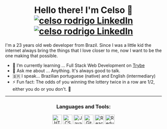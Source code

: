 <h1 align="center">Hello there! I'm Celso 👋
  <a href="www.linkedin.com/in/celso-rodrigo-monteiro" target="blank">
    <img src="https://img.shields.io/badge/-LinkedIn-blue?style=flat-square&logo=Linkedin&logoColor=white" alt="celso rodrigo LinkedIn" />
  </a>
  <a href="mailto:celsorodrigoma@gmail.com">
    <img src="https://img.shields.io/badge/-Mail-red?style=flat-square&logo=gmail&logoColor=white" alt="celso rodrigo LinkedIn" />
  </a>
</h1>

<p>I'm a 23 years old web developer from Brazil. Since I was a little kid the internet always bring the things that I love closer to me, now I want to be the one making that possible.</p>

<ul>
  <li>🌱 I’m currently learning ... Full Stack Web Development on <a href="https://www.betrybe.com/" alt="Site oficial da Trybe" target="blank">Trybe</a></li>
  <li>💬 Ask me about ... Anything. It's always good to talk.</li>
  <li>🇧🇷 I speak... Brazilian portuguese (native) and English (intermediary)</li>
  <li>⚡ Fun fact: The odds of you winning the lottery twice in a row are 1/2, either you do or you don't. 🤡</li>
</ul>

***
<h3 align="center">Languages and Tools:</h3>
<p align="center">
  <img src="https://img.shields.io/badge/-HTML-05122A?style=flat&logo=HTML5" alt="HTML5" height="30px">
  <img src="https://img.shields.io/badge/-CSS-05122A?style=flat&logo=CSS3&logoColor=1572B6" alt="CSS" height="30px">
  <img src="https://img.shields.io/badge/-JavaScript-05122A?style=flat&logo=javascript" alt="Javascript" height="30px">
  <img src="https://img.shields.io/badge/-GitHub-05122A?style=flat&logo=github" alt="GitHub" height="30px">
  <img src="https://img.shields.io/badge/-React-05122A?style=flat&logo=react" alt="React" height="30px">
  <img src="https://img.shields.io/badge/-Redux-05122A?style=flat&logo=redux" alt="Redux" height="30px">
</p>
